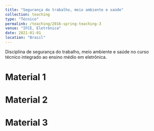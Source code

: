 ```yaml
---
title: "Segurança do trabalho, meio ambiente e saúde"
collection: teaching
type: "Técnico"
permalink: /teaching/2016-spring-teaching-3
venue: "IFCE, Eletrônica"
date: 2021-01-01
location: "Brasil"
---
```


Disciplina de segurança do trabalho, meio ambiente e saúde no curso técnico integrado ao ensino médio em eletrônica.

Material 1
======

Material 2
======

Material 3
======
